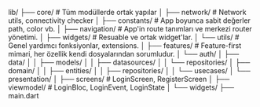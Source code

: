 lib/
├── core/                        # Tüm modüllerde ortak yapılar
│   ├── network/                 # Network utils, connectivity checker
│   ├── constants/               # App boyunca sabit değerler path, color vb.
│   ├── navigation/              # App'in route tanımları ve merkezi router yönetimi.
│   ├── widgets/                 # Resuable ve ortak widget'lar.
│   └── utils/                   # Genel yardımcı fonksiyonlar, extensions.
│
├── features/                    # Feature-first mimari, her özellik kendi dosyalarından sorumludur.
│   └── auth/
│       ├── data/
│       │   ├── models/
│       │   ├── datasources/
│       │   └── repositories/
│       ├── domain/
│       │   ├── entities/
│       │   ├── repositories/
│       │   └── usecases/
│       └── presentation/
│           ├── screens/         # LoginScreen, RegisterScreen
│           ├── viewmodel/       # LoginBloc, LoginEvent, LoginState
│           └── widgets/
├── main.dart